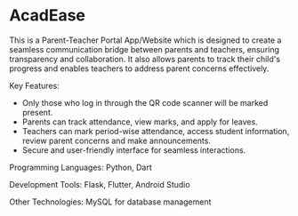 # AcadEase

This is a Parent-Teacher Portal App/Website which is designed to create a seamless communication bridge between parents and teachers, ensuring transparency and collaboration. It also allows parents to track their child's progress and enables teachers to address parent concerns effectively.

Key Features:
  - Only those who log in through the QR code scanner will be marked present.
  - Parents can track attendance, view marks, and apply for leaves.
  - Teachers can mark period-wise attendance, access student information, review parent concerns and make announcements.
  - Secure and user-friendly interface for seamless interactions.

Programming Languages: Python, Dart

Development Tools: Flask, Flutter, Android Studio

Other Technologies: MySQL for database management

